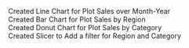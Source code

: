 Created Line Chart for Plot Sales over Month-Year <br>
Created Bar Chart for Plot Sales by Region <br>
Created Donut Chart for Plot Sales by Category <br>
Created Slicer to Add a filter for  Region and Category
